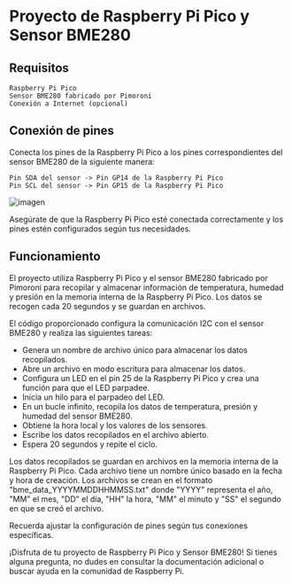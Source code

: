 # Proyecto de Raspberry Pi Pico y Sensor BME280
## Requisitos

    Raspberry Pi Pico
    Sensor BME280 fabricado por Pimoroni
    Conexión a Internet (opcional)

## Conexión de pines

Conecta los pines de la Raspberry Pi Pico a los pines correspondientes del sensor BME280 de la siguiente manera:

    Pin SDA del sensor -> Pin GP14 de la Raspberry Pi Pico
    Pin SCL del sensor -> Pin GP15 de la Raspberry Pi Pico

![imagen](https://github.com/FacialatA/PicoDataLogger/assets/92767544/e2a02bd6-3e35-4fe6-bc84-bf2f59aeae7a)


Asegúrate de que la Raspberry Pi Pico esté conectada correctamente y los pines estén configurados según tus necesidades.


## Funcionamiento

El proyecto utiliza Raspberry Pi Pico y el sensor BME280 fabricado por Pimoroni para recopilar y almacenar información de temperatura, humedad y presión en la memoria interna de la Raspberry Pi Pico. Los datos se recogen cada 20 segundos y se guardan en archivos.

El código proporcionado configura la comunicación I2C con el sensor BME280 y realiza las siguientes tareas:

*    Genera un nombre de archivo único para almacenar los datos recopilados.
*    Abre un archivo en modo escritura para almacenar los datos.
*    Configura un LED en el pin 25 de la Raspberry Pi Pico y crea una función para que el LED parpadee.
*    Inicia un hilo para el parpadeo del LED.
*    En un bucle infinito, recopila los datos de temperatura, presión y humedad del sensor BME280.
*    Obtiene la hora local y los valores de los sensores.
*    Escribe los datos recopilados en el archivo abierto.
*    Espera 20 segundos y repite el ciclo.

Los datos recopilados se guardan en archivos en la memoria interna de la Raspberry Pi Pico. Cada archivo tiene un nombre único basado en la fecha y hora de creación. Los archivos se crean en el formato "bme_data_YYYYMMDDHHMMSS.txt" donde "YYYY" representa el año, "MM" el mes, "DD" el día, "HH" la hora, "MM" el minuto y "SS" el segundo en que se creó el archivo.

Recuerda ajustar la configuración de pines según tus conexiones específicas.

¡Disfruta de tu proyecto de Raspberry Pi Pico y Sensor BME280! Si tienes alguna pregunta, no dudes en consultar la documentación adicional o buscar ayuda en la comunidad de Raspberry Pi.
